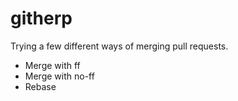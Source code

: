 githerp
=======

Trying a few different ways of merging pull requests.

* Merge with ff
* Merge with no-ff
* Rebase
